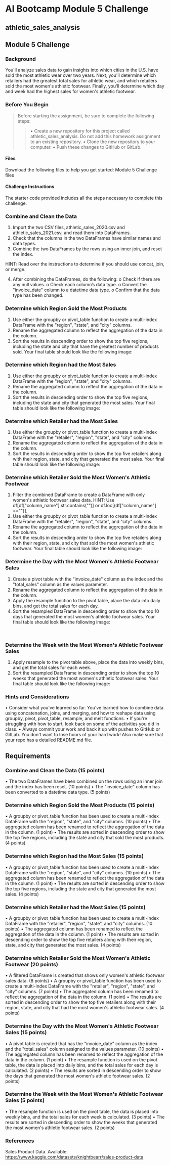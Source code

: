 
# AI Bootcamp Module 5 Challenge
## athletic_sales_analysis
## Module 5 Challenge
### Background

You'll analyze sales data to gain insights into which cities in the U.S. have sold the most athletic wear over two years. Next, you'll determine which retailers had the greatest total sales for athletic wear, and which retailers sold the most women's athletic footwear. Finally, you'll determine which day and week had the highest sales for women's athletic footwear.


### Before You Begin
> Before starting the assignment, be sure to complete the following steps:
>> •	Create a new repository for this project called athletic_sales_analysis. Do not add this homework assignment to an existing repository.
>> •	Clone the new repository to your computer.
>> •	Push these changes to GitHub or GitLab.

#### Files
Download the following files to help you get started:
Module 5 Challenge files

#### Challenge Instructions
The starter code provided includes all the steps necessary to complete this challenge.

### Combine and Clean the Data
1.	Import the two CSV files, athletic_sales_2020.csv and athletic_sales_2021.csv, and read them into DataFrames.
2.	Check that the columns in the two DataFrames have similar names and data types.
3.	Combine the two DataFrames by the rows using an inner join, and reset the index.

HINT: Read over the instructions to determine if you should use concat, join, or merge.

4.	After combining the DataFrames, do the following:
o	Check if there are any null values.
o	Check each column’s data type.
o	Convert the "invoice_date" column to a datetime data type.
o	Confirm that the data type has been changed.
 
### Determine which Region Sold the Most Products
1.	Use either the groupby or pivot_table function to create a multi-index DataFrame with the "region", "state", and "city" columns.
2.	Rename the aggregated column to reflect the aggregation of the data in the column.
3.	Sort the results in descending order to show the top five regions, including the state and city that have the greatest number of products sold. Your final table should look like the following image:
 

### Determine which Region had the Most Sales
1.	Use either the groupby or pivot_table function to create a multi-index DataFrame with the "region", "state", and "city" columns.
2.	Rename the aggregated column to reflect the aggregation of the data in the column.
3.	Sort the results in descending order to show the top five regions, including the state and city that generated the most sales. Your final table should look like the following image:
 

### Determine which Retailer had the Most Sales
1.	Use either the groupby or pivot_table function to create a multi-index DataFrame with the "retailer", "region", "state", and "city" columns.
2.	Rename the aggregated column to reflect the aggregation of the data in the column.
3.	Sort the results in descending order to show the top five retailers along with their region, state, and city that generated the most sales. Your final table should look like the following image:
 
### Determine which Retailer Sold the Most Women's Athletic Footwear
1.	Filter the combined DataFrame to create a DataFrame with only women's athletic footwear sales data.
HINT: Use df[df["column_name"].str.contains("<value>")] or df.loc[(df["column_name"] =="<value>")].
2.	Use either the groupby or pivot_table function to create a multi-index DataFrame with the "retailer", "region", "state", and "city" columns.
3.	Rename the aggregated column to reflect the aggregation of the data in the column.
4.	Sort the results in descending order to show the top five retailers along with their region, state, and city that sold the most women's athletic footwear. Your final table should look like the following image:
 

### Determine the Day with the Most Women's Athletic Footwear Sales
1.	Create a pivot table with the "invoice_date" column as the index and the "total_sales" column as the values parameter.
2.	Rename the aggregated column to reflect the aggregation of the data in the column.
3.	Apply the resample function to the pivot table, place the data into daily bins, and get the total sales for each day.
4.	Sort the resampled DataFrame in descending order to show the top 10 days that generated the most women's athletic footwear sales. Your final table should look like the following image:
 

 
### Determine the Week with the Most Women's Athletic Footwear Sales
1.	Apply resample to the pivot table above, place the data into weekly bins, and get the total sales for each week.
2.	Sort the resampled DataFrame in descending order to show the top 10 weeks that generated the most women's athletic footwear sales. Your final table should look like the following image:
 

### Hints and Considerations
•	Consider what you've learned so far. You’ve learned how to combine data using concatenation, joins, and merging, and how to reshape data using groupby, pivot, pivot_table, resample, and melt functions.
•	If you're struggling with how to start, look back on some of the activities you did in class.
•	Always commit your work and back it up with pushes to GitHub or GitLab. You don't want to lose hours of your hard work! Also make sure that your repo has a detailed README.md file.
 
## Requirements
### Combine and Clean the Data (15 points)
•	The two DataFrames have been combined on the rows using an inner join and the index has been reset. (10 points)
•	The "invoice_date" column has been converted to a datetime data type. (5 points)
### Determine which Region Sold the Most Products (15 points)
•	A groupby or pivot_table function has been used to create a multi-index DataFrame with the "region", "state", and "city" columns. (10 points)
•	The aggregated column has been renamed to reflect the aggregation of the data in the column. (1 point)
•	The results are sorted in descending order to show the top five regions, including the state and city that sold the most products. (4 points)
### Determine which Region had the Most Sales (15 points)
•	A groupby or pivot_table function has been used to create a multi-index DataFrame with the "region", "state", and "city" columns. (10 points)
•	The aggregated column has been renamed to reflect the aggregation of the data in the column. (1 point)
•	The results are sorted in descending order to show the top five regions, including the state and city that generated the most sales. (4 points)
### Determine which Retailer had the Most Sales (15 points)
•	A groupby or pivot_table function has been used to create a multi-index DataFrame with the "retailer", "region", "state", and "city" columns. (10 points)
•	The aggregated column has been renamed to reflect the aggregation of the data in the column. (1 point)
•	The results are sorted in descending order to show the top five retailers along with their region, state, and city that generated the most sales. (4 points)
### Determine which Retailer Sold the Most Women's Athletic Footwear (20 points)
•	A filtered DataFrame is created that shows only women's athletic footwear sales data. (8 points)
•	A groupby or pivot_table function has been used to create a multi-index DataFrame with the "retailer", "region", "state", and "city" columns. (7 points)
•	The aggregated column has been renamed to reflect the aggregation of the data in the column. (1 point)
•	The results are sorted in descending order to show the top five retailers along with their region, state, and city that had the most women's athletic footwear sales. (4 points)
### Determine the Day with the Most Women's Athletic Footwear Sales (15 points)
•	A pivot table is created that has the "invoice_date" column as the index and the "total_sales" column assigned to the values parameter. (10 points)
•	The aggregated column has been renamed to reflect the aggregation of the data in the column. (1 point)
•	The resample function is used on the pivot table, the data is placed into daily bins, and the total sales for each day is calculated. (2 points)
•	The results are sorted in descending order to show the days that generated the most women's athletic footwear sales. (2 points)
### Determine the Week with the Most Women's Athletic Footwear Sales (5 points)
•	The resample function is used on the pivot table, the data is placed into weekly bins, and the total sales for each week is calculated. (3 points)
•	The results are sorted in descending order to show the weeks that generated the most women's athletic footwear sales. (2 points)

### References
Sales Product Data. Available: https://www.kaggle.com/datasets/knightbearr/sales-product-data

